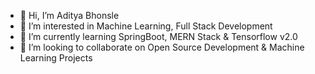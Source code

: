 - 👋 Hi, I’m Aditya Bhonsle
- 👀 I’m interested in Machine Learning, Full Stack Development
- 🌱 I’m currently learning SpringBoot, MERN Stack & Tensorflow v2.0
- 💞️ I’m looking to collaborate on Open Source Development & Machine Learning Projects 
<!--- 📫 How to reach me --->

<!---
bhonsleaditya1/bhonsleaditya1 is a ✨ special ✨ repository because its `README.md` (this file) appears on your GitHub profile.
You can click the Preview link to take a look at your changes.
--->
